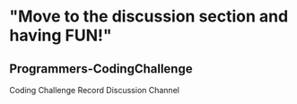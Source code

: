 # "Move to the discussion section and having FUN!"

## Programmers-CodingChallenge
Coding Challenge Record Discussion Channel

